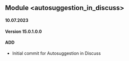 ## Module <autosuggestion_in_discuss>

#### 10.07.2023
#### Version 15.0.1.0.0
#### ADD
- Initial commit for Autosuggestion in Discuss